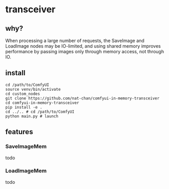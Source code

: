 # transceiver

## why?

When processing a large number of requests, the SaveImage and LoadImage nodes may be IO-limited, and using shared memory improves performance by passing images only through memory access, not through IO.

## install

```
cd /path/to/ComfyUI
source venv/bin/activate
cd custom_nodes
git clone https://github.com/nat-chan/comfyui-in-memory-transceiver
cd comfyui-in-memory-transceiver
pip install -e .
cd ../.. # cd /path/to/ComfyUI
python main.py # launch
```
## features

### SaveImageMem

todo

### LoadImageMem

todo
